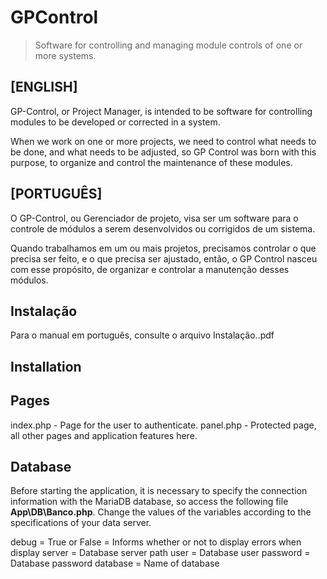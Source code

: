 # GPControl
> Software for controlling and managing module controls of one or more systems.

## [ENGLISH]
GP-Control, or Project Manager, is intended to be software for controlling modules to be developed or corrected in a system.

When we work on one or more projects, we need to control what needs to be done, and what needs to be adjusted, so GP Control was born with this purpose, to organize and control the maintenance of these modules.

## [PORTUGUÊS]
O GP-Control, ou Gerenciador de projeto, visa ser um software para o controle de módulos a serem desenvolvidos ou corrigidos de um sistema. 

Quando trabalhamos em um ou mais projetos, precisamos controlar o que precisa ser feito, e o que precisa ser ajustado, então, o GP Control nasceu com esse propósito, de organizar e controlar a manutenção desses módulos.


## Instalação
Para o manual em português, consulte o arquivo Instalação..pdf

## Installation

## Pages
index.php - Page for the user to authenticate.
panel.php - Protected page, all other pages and application features here.

## Database
Before starting the application, it is necessary to specify the connection information with the MariaDB database, so access the following file **App\DB\Banco.php**.
Change the values of the variables according to the specifications of your data server.

debug = True or False = Informs whether or not to display errors when display
server = Database server path
user = Database user
password = Database password
database = Name of database
